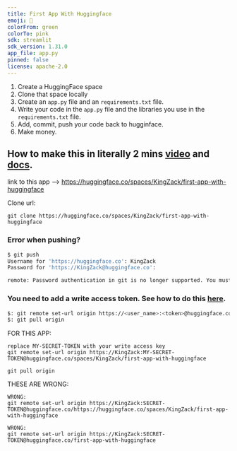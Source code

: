 ```yaml
---
title: First App With Huggingface
emoji: 🐢
colorFrom: green
colorTo: pink
sdk: streamlit
sdk_version: 1.31.0
app_file: app.py
pinned: false
license: apache-2.0
---
```


1. Create a HuggingFace space
2. Clone that space locally
3. Create an `app.py` file and an `requirements.txt` file. 
4. Write your code in the `app.py` file and the libraries you use in the `requirements.txt` file. 
5. Add, commit, push your code back to hugginface. 
6. Make money. 


## How to make this in literally 2 mins [video](https://www.youtube.com/watch?v=3bSVKNKb_PY&t=1s&ab_channel=HuggingFace) and [docs](https://huggingface.co/spaces/launch).


link to this app --> https://huggingface.co/spaces/KingZack/first-app-with-huggingface

Clone url: 
```
git clone https://huggingface.co/spaces/KingZack/first-app-with-huggingface
```

### Error when pushing? 
```bash
$ git push
Username for 'https://huggingface.co': KingZack
Password for 'https://KingZack@huggingface.co':

remote: Password authentication in git is no longer supported. You must use a user access token or an SSH key instead. See https://huggingface.co/blog/password-git-deprecation
```

### You need to add a write access token.  See how to do this [here](https://huggingface.co/blog/password-git-deprecation).



```bash
$: git remote set-url origin https://<user_name>:<token>@huggingface.co/<repo_path>
$: git pull origin
```

FOR THIS APP:
```
replace MY-SECRET-TOKEN with your write access key
git remote set-url origin https://KingZack:MY-SECRET-TOKEN@huggingface.co/spaces/KingZack/first-app-with-huggingface

git pull origin
```

THESE ARE WRONG:
```
WRONG:
git remote set-url origin https://KingZack:SECRET-TOKEN@huggingface.co/https://huggingface.co/spaces/KingZack/first-app-with-huggingface

WRONG:
git remote set-url origin https://KingZack:SECRET-TOKEN@huggingface.co/first-app-with-huggingface
```